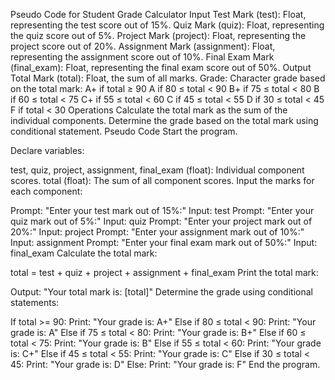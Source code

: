 Pseudo Code for Student Grade Calculator
Input
Test Mark (test): Float, representing the test score out of 15%.
Quiz Mark (quiz): Float, representing the quiz score out of 5%.
Project Mark (project): Float, representing the project score out of 20%.
Assignment Mark (assignment): Float, representing the assignment score out of 10%.
Final Exam Mark (final_exam): Float, representing the final exam score out of 50%.
Output
Total Mark (total): Float, the sum of all marks.
Grade: Character grade based on the total mark: A+ if total ≥ 90 A if 80 ≤ total < 90 B+ if 75 ≤ total < 80 B if 60 ≤ total < 75 C+ if 55 ≤ total < 60 C if 45 ≤ total < 55 D if 30 ≤ total < 45 F if total < 30
Operations
Calculate the total mark as the sum of the individual components.
Determine the grade based on the total mark using conditional statement.
Pseudo Code
Start the program.

Declare variables:

test, quiz, project, assignment, final_exam (float): Individual component scores.
total (float): The sum of all component scores.
Input the marks for each component:

Prompt: "Enter your test mark out of 15%:"
Input: test
Prompt: "Enter your quiz mark out of 5%:"
Input: quiz
Prompt: "Enter your project mark out of 20%:"
Input: project
Prompt: "Enter your assignment mark out of 10%:"
Input: assignment
Prompt: "Enter your final exam mark out of 50%:"
Input: final_exam
Calculate the total mark:

total = test + quiz + project + assignment + final_exam
Print the total mark:

Output: "Your total mark is: [total]"
Determine the grade using conditional statements:

If total >= 90:
Print: "Your grade is: A+"
Else if 80 ≤ total < 90:
Print: "Your grade is: A"
Else if 75 ≤ total < 80:
Print: "Your grade is: B+"
Else if 60 ≤ total < 75:
Print: "Your grade is: B"
Else if 55 ≤ total < 60:
Print: "Your grade is: C+"
Else if 45 ≤ total < 55:
Print: "Your grade is: C"
Else if 30 ≤ total < 45:
Print: "Your grade is: D"
Else:
Print: "Your grade is: F"
End the program.
